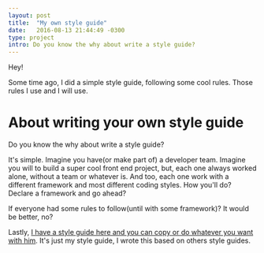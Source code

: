 ```yaml
---
layout: post
title:  "My own style guide"
date:   2016-08-13 21:44:49 -0300
type: project
intro: Do you know the why about write a style guide?
---
```


Hey!

Some time ago, I did a simple style guide, following some cool rules. Those rules I use and I will use.

# About writing your own style guide

Do you know the why about write a style guide?

It's simple. Imagine you have(or make part of) a developer team. Imagine you will to build a super cool front end project, but, each one always worked alone, without a team or whatever is. And too, each one work with a different framework and most different coding styles. How you'll do? Declare a framework and go ahead?

If everyone had some rules to follow(until with some framework)? It would be better, no?

Lastly, [I have a style guide here and you can copy or do whatever you want with him](https://github.com/devmath/my-own-styleguide). It's just my style guide, I wrote this based on others style guides.